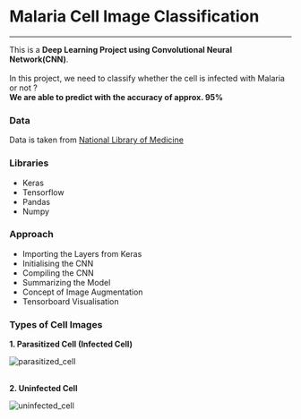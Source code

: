 # Malaria Cell Image Classification
<hr>

This is a **Deep Learning Project using Convolutional Neural Network(CNN)**.<br><br>
In this project, we need to classify whether the cell is infected with Malaria or not ?<br>
**We are able to predict with the accuracy of approx. 95%**

### Data
Data is taken from <a href="https://lhncbc.nlm.nih.gov/LHC-publications/pubs/MalariaDatasets.html">National Library of Medicine</a>

### Libraries
* Keras
* Tensorflow
* Pandas
* Numpy

### Approach
* Importing the Layers from Keras
* Initialising the CNN
* Compiling the CNN
* Summarizing the Model
* Concept of Image Augmentation
* Tensorboard Visualisation

### Types of Cell Images

**1. Parasitized Cell (Infected Cell)**
<br>

![parasitized_cell](https://user-images.githubusercontent.com/67990422/120113310-7f021f00-c197-11eb-9fd6-698f7038a4d5.PNG)
<br><br>

**2. Uninfected Cell**
<br>

![uninfected_cell](https://user-images.githubusercontent.com/67990422/120113312-832e3c80-c197-11eb-9192-3b9b8d6bbc27.PNG)
